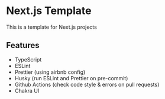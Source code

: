# Next.js Template

This is a template for Next.js projects

## Features

- TypeScript
- ESLint
- Prettier (using airbnb config)
- Husky (run ESLint and Prettier on pre-commit)
- Github Actions (check code style & errors on pull requests)
- Chakra UI
